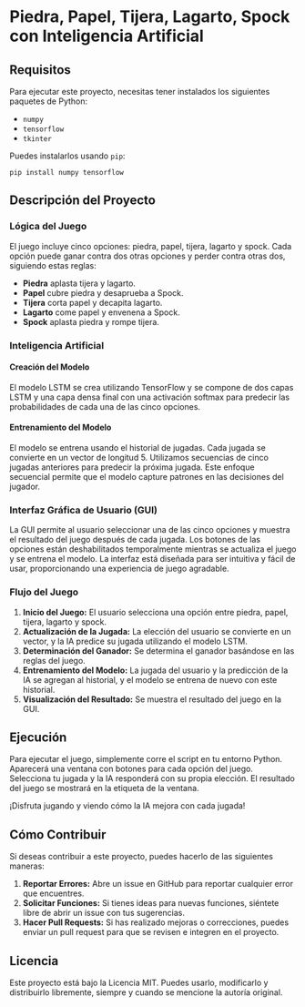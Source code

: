 <h1>Piedra, Papel, Tijera, Lagarto, Spock con Inteligencia Artificial</h1>

  <h2>Requisitos</h2>
    <p>Para ejecutar este proyecto, necesitas tener instalados los siguientes paquetes de Python:</p>
   <ul>
        <li><code>numpy</code></li>
        <li><code>tensorflow</code></li>
        <li><code>tkinter</code></li>
  </ul>
    <p>Puedes instalarlos usando <code>pip</code>:</p>
    <pre><code>pip install numpy tensorflow</code></pre>

  <h2>Descripción del Proyecto</h2>

  <h3>Lógica del Juego</h3>
    <p>El juego incluye cinco opciones: piedra, papel, tijera, lagarto y spock. Cada opción puede ganar contra dos otras opciones y perder contra otras dos, siguiendo estas reglas:</p>
   <ul>
        <li><strong>Piedra</strong> aplasta tijera y lagarto.</li>
        <li><strong>Papel</strong> cubre piedra y desaprueba a Spock.</li>
        <li><strong>Tijera</strong> corta papel y decapita lagarto.</li>
        <li><strong>Lagarto</strong> come papel y envenena a Spock.</li>
        <li><strong>Spock</strong> aplasta piedra y rompe tijera.</li>
    </ul>

  <h3>Inteligencia Artificial</h3>

  <h4>Creación del Modelo</h4>
   <p>El modelo LSTM se crea utilizando TensorFlow y se compone de dos capas LSTM y una capa densa final con una activación softmax para predecir las probabilidades de cada una de las cinco opciones.</p>

   <h4>Entrenamiento del Modelo</h4>
   <p>El modelo se entrena usando el historial de jugadas. Cada jugada se convierte en un vector de longitud 5. Utilizamos secuencias de cinco jugadas anteriores para predecir la próxima jugada. Este enfoque secuencial permite que el modelo capture patrones en las decisiones del jugador.</p>

   <h3>Interfaz Gráfica de Usuario (GUI)</h3>

  <p>La GUI permite al usuario seleccionar una de las cinco opciones y muestra el resultado del juego después de cada jugada. Los botones de las opciones están deshabilitados temporalmente mientras se actualiza el juego y se entrena el modelo. La interfaz está diseñada para ser intuitiva y fácil de usar, proporcionando una experiencia de juego agradable.</p>

  <h3>Flujo del Juego</h3>

   <ol>
        <li><strong>Inicio del Juego:</strong> El usuario selecciona una opción entre piedra, papel, tijera, lagarto y spock.</li>
        <li><strong>Actualización de la Jugada:</strong> La elección del usuario se convierte en un vector, y la IA predice su jugada utilizando el modelo LSTM.</li>
        <li><strong>Determinación del Ganador:</strong> Se determina el ganador basándose en las reglas del juego.</li>
        <li><strong>Entrenamiento del Modelo:</strong> La jugada del usuario y la predicción de la IA se agregan al historial, y el modelo se entrena de nuevo con este historial.</li>
        <li><strong>Visualización del Resultado:</strong> Se muestra el resultado del juego en la GUI.</li>
    </ol>

  <h2>Ejecución</h2>

  <p>Para ejecutar el juego, simplemente corre el script en tu entorno Python. Aparecerá una ventana con botones para cada opción del juego. Selecciona tu jugada y la IA responderá con su propia elección. El resultado del juego se mostrará en la etiqueta de la ventana.</p>

   <p>¡Disfruta jugando y viendo cómo la IA mejora con cada jugada!</p>

   <h2>Cómo Contribuir</h2>

  <p>Si deseas contribuir a este proyecto, puedes hacerlo de las siguientes maneras:</p>
   <ol>
        <li><strong>Reportar Errores:</strong> Abre un issue en GitHub para reportar cualquier error que encuentres.</li>
        <li><strong>Solicitar Funciones:</strong> Si tienes ideas para nuevas funciones, siéntete libre de abrir un issue con tus sugerencias.</li>
        <li><strong>Hacer Pull Requests:</strong> Si has realizado mejoras o correcciones, puedes enviar un pull request para que se revisen e integren en el proyecto.</li>
    </ol>

  <h2>Licencia</h2>

   <p>Este proyecto está bajo la Licencia MIT. Puedes usarlo, modificarlo y distribuirlo libremente, siempre y cuando se mencione la autoría original.</p>
